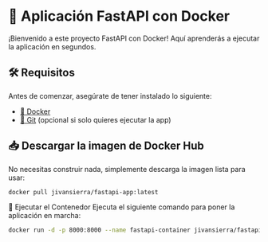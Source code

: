 # 🚀 Aplicación FastAPI con Docker  

¡Bienvenido a este proyecto FastAPI con Docker! Aquí aprenderás a ejecutar la aplicación en segundos.  

## 🛠 Requisitos  

Antes de comenzar, asegúrate de tener instalado lo siguiente:  

- [🐳 Docker](https://www.docker.com/get-started)  
- [🐙 Git](https://git-scm.com/) (opcional si solo quieres ejecutar la app)  

## 📥 Descargar la imagen de Docker Hub  

No necesitas construir nada, simplemente descarga la imagen lista para usar:  

```bash
docker pull jivansierra/fastapi-app:latest
```
🚀 Ejecutar el Contenedor
Ejecuta el siguiente comando para poner la aplicación en marcha:

```bash
docker run -d -p 8000:8000 --name fastapi-container jivansierra/fastapi-app:latest
```
